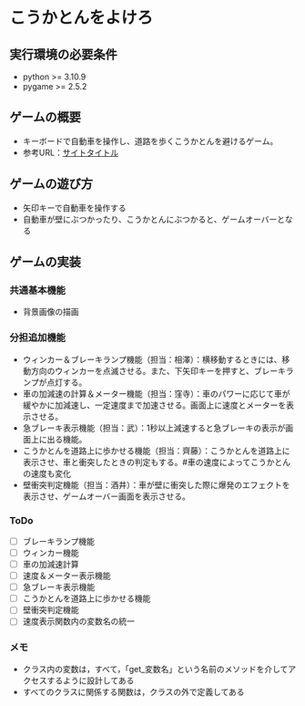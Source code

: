 # こうかとんをよけろ

## 実行環境の必要条件
* python >= 3.10.9
* pygame >= 2.5.2

## ゲームの概要
* キーボードで自動車を操作し、道路を歩くこうかとんを避けるゲーム。
* 参考URL：[サイトタイトル](https://www.hoge.com/)

## ゲームの遊び方
* 矢印キーで自動車を操作する
* 自動車が壁にぶつかったり、こうかとんにぶつかると、ゲームオーバーとなる

## ゲームの実装
### 共通基本機能
* 背景画像の描画

### 分担追加機能
* ウィンカー＆ブレーキランプ機能（担当：相澤）：横移動するときには、移動方向のウィンカーを点滅させる。また、下矢印キーを押すと、ブレーキランプが点灯する。
* 車の加減速の計算＆メーター機能（担当：窪寺）：車のパワーに応じて車が緩やかに加減速し、一定速度まで加速させる。画面上に速度とメーターを表示させる。
* 急ブレーキ表示機能（担当：武）：1秒以上減速すると急ブレーキの表示が画面上に出る機能。
* こうかとんを道路上に歩かせる機能（担当：齊藤）：こうかとんを道路上に表示させ、車と衝突したときの判定もする。#車の速度によってこうかとんの速度も変化
* 壁衝突判定機能（担当：酒井）：車が壁に衝突した際に爆発のエフェクトを表示させ、ゲームオーバー画面を表示させる。

### ToDo
- [ ] ブレーキランプ機能
- [ ] ウィンカー機能
- [ ] 車の加減速計算
- [ ] 速度＆メーター表示機能
- [ ] 急ブレーキ表示機能
- [ ] こうかとんを道路上に歩かせる機能
- [ ] 壁衝突判定機能
- [ ] 速度表示関数内の変数名の統一

### メモ
* クラス内の変数は，すべて，「get_変数名」という名前のメソッドを介してアクセスするように設計してある
* すべてのクラスに関係する関数は，クラスの外で定義してある
